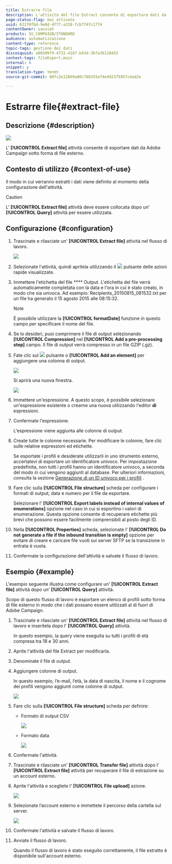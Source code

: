 ```yaml
---
title: Estrarre file
description: L'attività del file Extract consente di esportare dati da Adobe Campaign sotto forma di file esterno.
page-status-flag: mai attivato
uuid: 631f0fbd-9e8d-4f77-a338-fcb7f4fc1774
contentOwner: sauviat
products: SG_CAMPAIGN/STANDARD
audience: automatizzazione
content-type: reference
topic-tags: gestione dei dati
discoiquuid: a06509f9-4731-4187-b43d-3bfa361284d3
context-tags: fileExport,main
internal: n
snippet: y
translation-type: tm+mt
source-git-commit: 00fc2e12669a00c788355ef4e492375957cdad2e

---
```



# Estrarre file{#extract-file}

## Descrizione {#description}

![](assets/export.png)

L' **[!UICONTROL Extract file]** attività consente di esportare dati da Adobe Campaign sotto forma di file esterno.

## Contesto di utilizzo {#context-of-use}

Il modo in cui verranno estratti i dati viene definito al momento della configurazione dell'attività.

>[!CAUTION]
>
>L' **[!UICONTROL Extract file]** attività deve essere collocata dopo un' **[!UICONTROL Query]** attività per essere utilizzata.

## Configurazione {#configuration}

1. Trascinate e rilasciate un' **[!UICONTROL Extract file]** attività nel flusso di lavoro.

   ![](assets/wkf_data_export1.png)

1. Selezionate l'attività, quindi apritela utilizzando il ![](assets/edit_darkgrey-24px.png) pulsante delle azioni rapide visualizzate.
1. Immettere l'etichetta del file **** Output. L'etichetta del file verrà automaticamente completata con la data e l'ora in cui è stato creato, in modo che sia univoca. Ad esempio: Recipients_20150815_081532.txt per un file ha generato il 15 agosto 2015 alle 08:15:32.

   >[!NOTE]
   >
   >È possibile utilizzare la **[!UICONTROL formatDate]** funzione in questo campo per specificare il nome del file.

1. Se lo desideri, puoi comprimere il file di output selezionando **[!UICONTROL Compression]** nel **[!UICONTROL Add a pre-processing step]** campo. Il file di output verrà compresso in un file GZIP (.gz).
1. Fate clic sul ![](assets/add_darkgrey-24px.png) pulsante o **[!UICONTROL Add an element]** per aggiungere una colonna di output.

   ![](assets/wkf_data_export2.png)

   Si aprirà una nuova finestra.

   ![](assets/wkf_data_export3.png)

1. Immettere un'espressione. A questo scopo, è possibile selezionare un'espressione esistente o crearne una nuova utilizzando l'editor **di** espressioni.
1. Confermate l'espressione.

   L'espressione viene aggiunta alle colonne di output.

1. Create tutte le colonne necessarie. Per modificare le colonne, fare clic sulle relative espressioni ed etichette.

   Se esportate i profili e desiderate utilizzarli in uno strumento esterno, accertatevi di esportare un identificatore univoco. Per impostazione predefinita, non tutti i profili hanno un identificatore univoco, a seconda del modo in cui vengono aggiunti al database. Per ulteriori informazioni, consulta la sezione [Generazione di un ID univoco per i profili](../../developing/using/configuring-the-resource-s-data-structure.md#generating-a-unique-id-for-profiles-and-custom-resources) .

1. Fare clic sulla **[!UICONTROL File structure]** scheda per configurare i formati di output, data e numero per il file da esportare.

   Selezionare l' **[!UICONTROL Export labels instead of internal values of enumerations]** opzione nel caso in cui si esportino i valori di enumerazione. Questa opzione consente di recuperare etichette più brevi che possono essere facilmente comprensibili al posto degli ID.

1. Nella **[!UICONTROL Properties]** scheda, selezionate l' **[!UICONTROL Do not generate a file if the inbound transition is empty]** opzione per evitare di creare e caricare file vuoti sui server SFTP se la transizione in entrata è vuota.
1. Confermate la configurazione dell'attività e salvate il flusso di lavoro.

## Esempio {#example}

L'esempio seguente illustra come configurare un' **[!UICONTROL Extract file]** attività dopo un' **[!UICONTROL Query]** attività.

Scopo di questo flusso di lavoro è esportare un elenco di profili sotto forma di file esterno in modo che i dati possano essere utilizzati al di fuori di Adobe Campaign.

1. Trascinate e rilasciate un' **[!UICONTROL Extract file]** attività nel flusso di lavoro e inseritela dopo l' **[!UICONTROL Query]** attività.

   In questo esempio, la query viene eseguita su tutti i profili di età compresa tra 18 e 30 anni.

1. Aprite l'attività del file Extract per modificarla.
1. Denominate il file di output.
1. Aggiungere colonne di output.

   In questo esempio, l’e-mail, l’età, la data di nascita, il nome e il cognome dei profili vengono aggiunti come colonne di output.

   ![](assets/wkf_data_export6.png)

1. Fare clic sulla **[!UICONTROL File structure]** scheda per definire:

   * Formato di output CSV

      ![](assets/wkf_data_export7.png)

   * Formato data

      ![](assets/wkf_data_export9.png)

1. Confermate l'attività.
1. Trascinate e rilasciate un' **[!UICONTROL Transfer file]** attività dopo l' **[!UICONTROL Extract file]** attività per recuperare il file di estrazione su un account esterno.
1. Aprite l'attività e scegliete l' **[!UICONTROL File upload]** azione.

   ![](assets/wkf_data_export11.png)

1. Selezionate l’account esterno e immettete il percorso della cartella sul server.

   ![](assets/wkf_data_export12.png)

1. Confermate l'attività e salvate il flusso di lavoro.
1. Avviate il flusso di lavoro.

   Quando il flusso di lavoro è stato eseguito correttamente, il file estratto è disponibile sull'account esterno.


